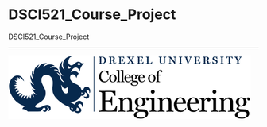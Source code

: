 # DSCI521_Course_Project
DSCI521_Course_Project

---

![Drexel logo](images/Drexel-engineering-blue-black.png "Drexel Engineering")
